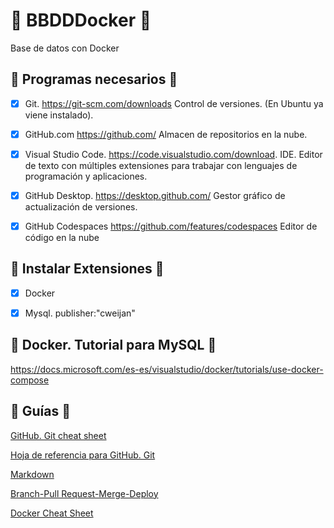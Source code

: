# :beginner: BBDDDocker :beginner:
Base de datos con Docker

## :bank: Programas necesarios :bank:

- [x] Git. https://git-scm.com/downloads  Control de versiones. (En Ubuntu ya viene instalado).

- [x] GitHub.com https://github.com/ Almacen de repositorios en la nube.

- [x] Visual Studio Code. https://code.visualstudio.com/download. IDE. Editor de texto con múltiples extensiones para trabajar con lenguajes de programación y aplicaciones.

- [x] GitHub Desktop. https://desktop.github.com/ Gestor gráfico de actualización de versiones.

- [x] GitHub Codespaces https://github.com/features/codespaces Editor de código en la nube



## :pill: Instalar Extensiones :pill:

- [x] Docker

- [x] Mysql. publisher:"cweijan"

## :hammer: Docker. Tutorial para MySQL :hammer:

https://docs.microsoft.com/es-es/visualstudio/docker/tutorials/use-docker-compose

## :eyes: Guías :eyes:

 [GitHub. Git cheat sheet](https://github.com/BBDDDocker/Guias/github-git-cheat-sheet.pdf)


 [Hoja de referencia para GitHub. Git](https://github.com/BBDDDocker/Guias/00_git-markdown-cheatsheet.pdf)

[Markdown](https://github.com/IESAlisal/BBDDDocker/blob/main/Guias/00_git-markdown-cheatsheet.pdf)

[Branch-Pull Request-Merge-Deploy](https://github.com/IESAlisal/BBDDDocker/blob/main/Guias/github-flow-cheatsheet.pdf)

[Docker Cheat Sheet ](https://github.com/IESAlisal/BBDDDocker/blob/main/Guias/Docker_Cheat_Sheet-2.pdf)